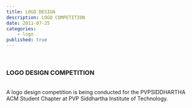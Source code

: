 ```yaml
---
title: LOGO DESIGN
description: LOGO COMPETITION
date: 2011-07-25
categories:
    - logo
published: true
---
```

<br>

### LOGO DESIGN COMPETITION

<br>
A logo design competition is being conducted for the PVPSIDDHARTHA ACM Student Chapter at PVP Siddhartha Institute of Technology.